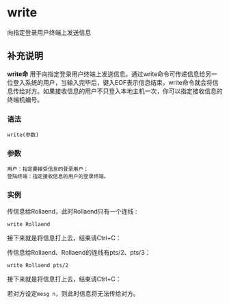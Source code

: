 write
===

向指定登录用户终端上发送信息

## 补充说明

**write命** 用于向指定登录用户终端上发送信息。通过write命令可传递信息给另一位登入系统的用户，当输入完毕后，键入EOF表示信息结束，write命令就会将信息传给对方。如果接收信息的用户不只登入本地主机一次，你可以指定接收信息的终端机编号。

### 语法  

```
write(参数)
```

### 参数  

```
用户：指定要接受信息的登录用户；
登陆终端：指定接收信息的用户的登录终端。
```

### 实例  

传信息给Rollaend，此时Rollaend只有一个连线 : 

```
write Rollaend
```

接下来就是将信息打上去，结束请Ctrl+C：

传信息给Rollaend、Rollaend的连线有pts/2、pts/3：

```
write Rollaend pts/2
```

接下来就是将信息打上去，结束请Ctrl+C：

若对方设定`mesg n`，则此时信息将无法传给对方。